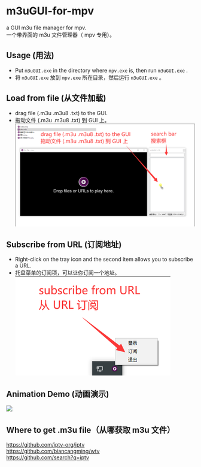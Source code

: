 # m3uGUI-for-mpv  
a GUI m3u file manager for mpv.  
一个带界面的 m3u 文件管理器（ mpv 专用）。  

## Usage (用法)  
* Put ```m3uGUI.exe``` in the directory where ```mpv.exe``` is, then run ```m3uGUI.exe``` .  
* 将 ```m3uGUI.exe``` 放到 ```mpv.exe``` 所在目录，然后运行 ```m3uGUI.exe``` 。  

## Load from file (从文件加载)  
* drag file (.m3u .m3u8 .txt) to the GUI.  
* 拖动文件 (.m3u .m3u8 .txt) 到 GUI 上。  
![](https://raw.githubusercontent.com/telppa/m3uGUI-for-mpv/main/Img/1.png)  

## Subscribe from URL (订阅地址)  
* Right-click on the tray icon and the second item allows you to subscribe a URL.  
* 托盘菜单的订阅项，可以让你订阅一个地址。  
![](https://raw.githubusercontent.com/telppa/m3uGUI-for-mpv/main/Img/2.png)  
  
## Animation Demo (动画演示)  
![](https://raw.githubusercontent.com/telppa/m3uGUI-for-mpv/main/Img/3.gif)  

## Where to get .m3u file（从哪获取 m3u 文件）  
https://github.com/iptv-org/iptv  
https://github.com/biancangming/wtv  
https://github.com/search?q=iptv  
